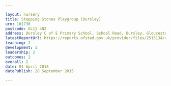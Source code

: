 ```yaml
---

layout: nursery
title: Stepping Stones Playgroup (Dursley)
urn: 101730
postcode: GL11 4NZ
address: Dursley C of E Primary School, School Road, Dursley, Gloucestershire, GL11 4NZ
latestReportUrl: https://reports.ofsted.gov.uk/provider/files/2515134/urn/101730.pdf
teaching: 2
development: 1
leadership: 2
outcomes: 2
overall: 2
date: 01 April 2018 
datePublish: 28 September 2015

---
```


